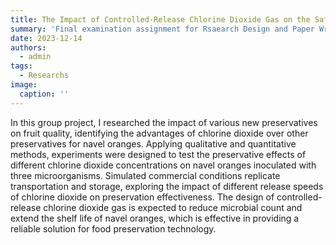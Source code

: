 ```yaml
---
title: The Impact of Controlled-Release Chlorine Dioxide Gas on the Safety and Quality Enhancement of Navel Oranges:A Comprehensive Microbial and Commercial Simulation Study
summary: 'Final examination assignment for Rsaearch Design and Paper Writing course'
date: 2023-12-14
authors:
  - admin
tags:
  - Researchs
image:
  caption: ''
---
```


In this group project, I researched the impact of various new preservatives on fruit quality, identifying the advantages of chlorine dioxide over other preservatives for navel oranges. Applying qualitative and quantitative methods, experiments were designed to test the preservative effects of different chlorine dioxide concentrations on navel oranges inoculated with three microorganisms. Simulated commercial conditions replicate transportation and storage, exploring the impact of different release speeds of chlorine dioxide on preservation effectiveness. The design of controlled-release chlorine dioxide gas is expected to reduce microbial count and extend the shelf life of navel oranges, which is effective in providing a reliable solution for food preservation technology.

